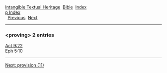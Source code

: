 [Intangible Textual Heritage](../../index)  [Bible](../index) 
[Index](index)   
[p Index](_p_)  
  [Previous](c08944)  [Next](c08946) 

------------------------------------------------------------------------

### &lt;proving&gt; 2 entries

[Act 9:22](../kjv/act009.htm#022)  
[Eph 5:10](../kjv/eph005.htm#010)  

------------------------------------------------------------------------

[Next: provision (11)](c08946)
